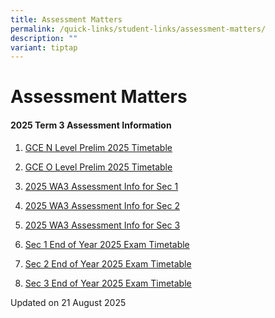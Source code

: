 ```yaml
---
title: Assessment Matters
permalink: /quick-links/student-links/assessment-matters/
description: ""
variant: tiptap
---
```

<h1>Assessment Matters</h1>
<h4>2025 Term 3 Assessment Information<br></h4>
<ol data-tight="true" class="tight">
<li>
<p><a href="/files/GCE_N_Level_Prelim_Timetable_Updated_21_Jul_2025.pdf" rel="noopener nofollow" target="_blank">GCE N Level Prelim 2025 Timetable</a>
</p>
</li>
<li>
<p><a href="/files/GCE_O_Level_Prelim_2025_Timetable_Updated.pdf" rel="noopener nofollow" target="_blank">GCE O Level Prelim 2025 Timetable</a>
</p>
</li>
<li>
<p><a href="/files/2025_WA3_Assessment_Info_for_Sec_1_.pdf" rel="noopener nofollow" target="_blank">2025 WA3 Assessment Info for Sec 1</a>
</p>
</li>
<li>
<p><a href="/files/2025_T3_Assessment_Info_for_students___Sec2.pdf" rel="noopener nofollow" target="_blank">2025 WA3 Assessment Info for Sec 2</a>
</p>
</li>
<li>
<p><a href="/files/2025_T3_Assessment_Info_for_students_Sec_3_WA3_ver__2_1.pdf" rel="noopener nofollow" target="_blank">2025 WA3 Assessment Info for Sec 3</a>
</p>
</li>
<li>
<p><a href="/files/Sec_1_EOY_2025_Timetable_final.pdf" rel="noopener nofollow" target="_blank">Sec 1 End of Year 2025 Exam Timetable</a>
</p>
</li>
<li>
<p><a href="/files/Sec_2_EOY_2025_Timetable_final.pdf" rel="noopener nofollow" target="_blank">Sec 2 End of Year 2025 Exam Timetable</a>
</p>
</li>
<li>
<p><a href="/files/Sec_3_EOY_2025_Timetable_final.pdf" rel="noopener nofollow" target="_blank">Sec 3 End of Year 2025 Exam Timetable</a>
</p>
</li>
</ol>
<p>Updated on 21 August 2025</p>
<p></p>
<p></p>